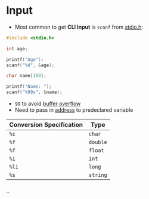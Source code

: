 # Input

- Most common to get **CLI Input** is `scanf` from [stdio.h](computer-science/docs/c/libraries.md):

```c
#include <stdio.h>

int age;

printf("Age");
scanf("%d", &age);

char name[100];

printf("Name: ");
scanf("%99s", &name); 
```

- `99` to avoid [buffer overflow](globals-heap-stack.md)
 - Need to pass in [address](computer-science/docs/c/pointers.md) to predeclared variable

| Conversion Specification | Type     |
| ------------------------ | -------- |
| `%c`                     | `char`   |
| `%f`                     | `double` |
| `%f`                     | `float`  |
| `%i`                     | `int`    |
| `%li`                    | `long`   |
| `%s`                     | `string` |

```shell

```

``
